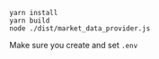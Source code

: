 ```
yarn install
yarn build
node ./dist/market_data_provider.js
```

Make sure you create and set `.env`